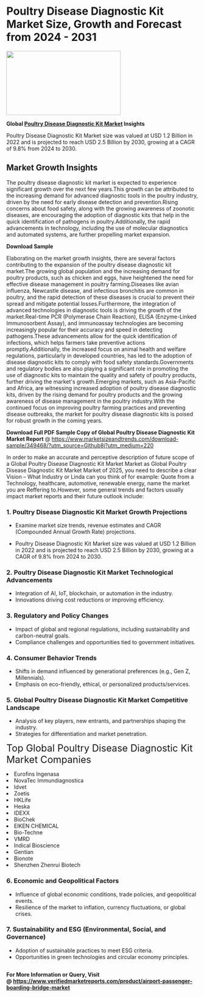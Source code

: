 <H1>Poultry Disease Diagnostic Kit Market Size, Growth and Forecast from 2024 - 2031</H1><img class="aligncenter size-medium wp-image-584254" src="https://thirdeyenews.in/wp-content/uploads/2024/09/Global-Market-Research-300x168.jpeg" alt="" width="300" height="168" /><p><strong>Global&nbsp;<a href="https://www.marketsizeandtrends.com/download-sample/349468/?utm_source=Github8j?utm_medium=220">Poultry Disease Diagnostic Kit Market</a> Insights</strong></p><p>Poultry Disease Diagnostic Kit Market size was valued at USD 1.2 Billion in 2022 and is projected to reach USD 2.5 Billion by 2030, growing at a CAGR of 9.8% from 2024 to 2030.</p><p><h2>Market Growth Insights</h2> <p>The poultry disease diagnostic kit market is expected to experience significant growth over the next few years.This growth can be attributed to the increasing demand for advanced diagnostic tools in the poultry industry, driven by the need for early disease detection and prevention.Rising concerns about food safety, along with the growing awareness of zoonotic diseases, are encouraging the adoption of diagnostic kits that help in the quick identification of pathogens in poultry.Additionally, the rapid advancements in technology, including the use of molecular diagnostics and automated systems, are further propelling market expansion.</p> <p><strong>Download Sample</strong></p> <p>Elaborating on the market growth insights, there are several factors contributing to the expansion of the poultry disease diagnostic kit market.The growing global population and the increasing demand for poultry products, such as chicken and eggs, have heightened the need for effective disease management in poultry farming.Diseases like avian influenza, Newcastle disease, and infectious bronchitis are common in poultry, and the rapid detection of these diseases is crucial to prevent their spread and mitigate potential losses.Furthermore, the integration of advanced technologies in diagnostic tools is driving the growth of the market.Real-time PCR (Polymerase Chain Reaction), ELISA (Enzyme-Linked Immunosorbent Assay), and immunoassay technologies are becoming increasingly popular for their accuracy and speed in detecting pathogens.These advancements allow for the quick identification of infections, which helps farmers take preventive actions promptly.Additionally, the increased focus on animal health and welfare regulations, particularly in developed countries, has led to the adoption of disease diagnostic kits to comply with food safety standards.Governments and regulatory bodies are also playing a significant role in promoting the use of diagnostic kits to maintain the quality and safety of poultry products, further driving the market's growth.Emerging markets, such as Asia-Pacific and Africa, are witnessing increased adoption of poultry disease diagnostic kits, driven by the rising demand for poultry products and the growing awareness of disease management in the poultry industry.With the continued focus on improving poultry farming practices and preventing disease outbreaks, the market for poultry disease diagnostic kits is poised for robust growth in the coming years.</p> <p><span class=""><strong>Download Full PDF Sample Copy of Global Poultry Disease Diagnostic Kit Market Report</strong> @ <a href="https://www.marketsizeandtrends.com/download-sample/349468/?utm_source=Github8j?utm_medium=220" target="_blank">https://www.marketsizeandtrends.com/download-sample/349468/?utm_source=Github8j?utm_medium=220</a></span></p><p>In order to make an accurate and perceptive description of future scope of a Global&nbsp;Poultry Disease Diagnostic Kit Market Market as Global&nbsp;Poultry Disease Diagnostic Kit Market Market of 2025, you need to describe a clear Vision &ndash; What Industry or Linda can you think of for example: Quote from a Technology, healthcare, automotive, renewable energy, name the market you are Reffering to.However, some general trends and factors usually impact market reports and their future outlook include:</p><h3>1.&nbsp;<strong>Poultry Disease Diagnostic Kit Market Growth Projections</strong></h3><ul><li>Examine market size trends, revenue estimates and CAGR (Compounded Annual Growth Rate) projections.</li><li><p>Poultry Disease Diagnostic Kit Market size was valued at USD 1.2 Billion in 2022 and is projected to reach USD 2.5 Billion by 2030, growing at a CAGR of 9.8% from 2024 to 2030.</p></li></ul><h3>2.&nbsp;<strong>Poultry Disease Diagnostic Kit Market Technological Advancements</strong></h3><ul><li>Integration of AI, IoT, blockchain, or automation in the industry.</li><li>Innovations driving cost reductions or improving efficiency.</li></ul><h3>3.&nbsp;<strong>Regulatory and Policy Changes</strong></h3><ul><li>Impact of global and regional regulations, including sustainability and carbon-neutral goals.</li><li>Compliance challenges and opportunities tied to government initiatives.</li></ul><h3>4.&nbsp;<strong>Consumer Behavior Trends</strong></h3><ul><li>Shifts in demand influenced by generational preferences (e.g., Gen Z, Millennials).</li><li>Emphasis on eco-friendly, ethical, or personalized products/services.</li></ul><h3>5.&nbsp;<strong>Global Poultry Disease Diagnostic Kit Market Competitive Landscape</strong></h3><ul><li>Analysis of key players, new entrants, and partnerships shaping the industry.</li><li>Strategies for differentiation and market penetration.</li></ul><p data-pm-slice="1 1 []"><span style="color: inherit; font-family: inherit; font-size: 25px;">Top Global Poultry Disease Diagnostic Kit Market Companies</span></p><div class="" data-test-id=""><p><li>Eurofins Ingenasa</li><li> NovaTec Immundiagnostica</li><li> Idvet</li><li> Zoetis</li><li> HKLife</li><li> Heska</li><li> IDEXX</li><li> BioChek</li><li> EIKEN CHEMICAL</li><li> Bio-Techne</li><li> VMRD</li><li> Indical Bioscience</li><li> Gentian</li><li> Bionote</li><li> Shenzhen Zhenrui Biotech</li></p></div><h3>6.&nbsp;<strong>Economic and Geopolitical Factors</strong></h3><ul><li>Influence of global economic conditions, trade policies, and geopolitical events.</li><li>Resilience of the market to inflation, currency fluctuations, or global crises.</li></ul><h3>7.&nbsp;<strong>Sustainability and ESG (Environmental, Social, and Governance)</strong></h3><ul><li>Adoption of sustainable practices to meet ESG criteria.</li><li>Opportunities in green technologies and circular economy principles.</li></ul><h2><strong style="font-size: 14px;">For More Information or Query, Visit @&nbsp;</strong><a style="background-color: #ffffff; font-size: 14px;" href="https://www.marketsizeandtrends.com/report/poultry-disease-diagnostic-kit-market/" target="_blank">https://www.verifiedmarketreports.com/product/airport-passenger-boarding-bridge-market</a></h2>